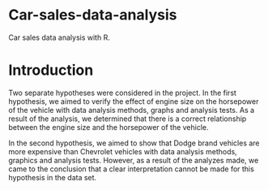 # Car-sales-data-analysis
Car sales data analysis with R.


# Introduction 
Two separate hypotheses were considered in the project. In the first hypothesis, we aimed to verify the effect of engine size on the horsepower of the vehicle with data analysis methods, graphs and analysis tests. As a result of the analysis, we determined that there is a correct relationship between the engine size and the horsepower of the vehicle.

In the second hypothesis, we aimed to show that Dodge brand vehicles are more expensive than Chevrolet vehicles with data analysis methods, graphics and analysis tests. However, as a result of the analyzes made, we came to the conclusion that a clear interpretation cannot be made for this hypothesis in the data set.
